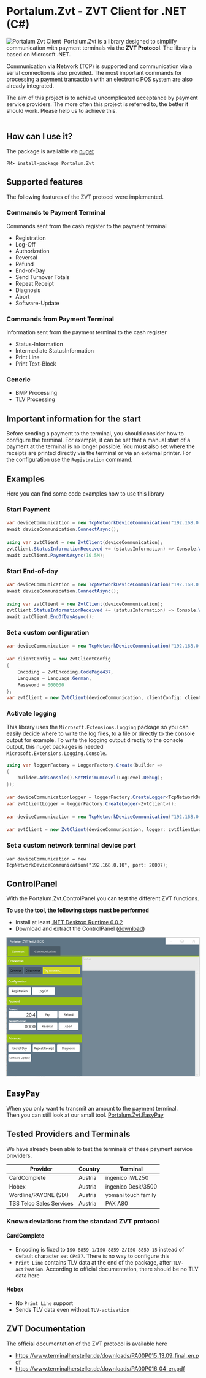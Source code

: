 # Portalum.Zvt - ZVT Client for .NET (C#)

<img src="https://raw.githubusercontent.com/Portalum/Portalum.Zvt/main/doc/logo.png" width="150" title="Portalum Zvt Client" alt="Portalum Zvt Client" align="left">

Portalum.Zvt is a library designed to simplify communication with payment terminals via the **ZVT Protocol**. The library is based on Microsoft .NET.

Communication via Network (TCP) is supported and communication via a serial connection is also provided. The most important commands for processing a payment transaction with an electronic POS system are also already integrated.

The aim of this project is to achieve uncomplicated acceptance by payment service providers. The more often this project is referred to, the better it should work. Please help us to achieve this.
<br>
<br>

## How can I use it?

The package is available via [nuget](https://www.nuget.org/packages/Portalum.Zvt)
```
PM> install-package Portalum.Zvt
```

## Supported features

The following features of the ZVT protocol were implemented.

### Commands to Payment Terminal

Commands sent from the cash register to the payment terminal

- Registration
- Log-Off
- Authorization
- Reversal
- Refund
- End-of-Day
- Send Turnover Totals
- Repeat Receipt
- Diagnosis
- Abort
- Software-Update

### Commands from Payment Terminal

Information sent from the payment terminal to the cash register

- Status-Information
- Intermediate StatusInformation
- Print Line
- Print Text-Block

### Generic

- BMP Processing
- TLV Processing

## Important information for the start

Before sending a payment to the terminal, you should consider how to configure the terminal. For example, it can be set that a manual start of a payment at the terminal is no longer possible. You must also set where the receipts are printed directly via the terminal or via an external printer. For the configuration use the `Registration` command.

## Examples

Here you can find some code examples how to use this library

### Start Payment
```cs
var deviceCommunication = new TcpNetworkDeviceCommunication("192.168.0.10");
await deviceCommunication.ConnectAsync();

using var zvtClient = new ZvtClient(deviceCommunication);
zvtClient.StatusInformationReceived += (statusInformation) => Console.WriteLine(statusInformation.ErrorMessage);
await zvtClient.PaymentAsync(10.5M);
```

### Start End-of-day
```cs
var deviceCommunication = new TcpNetworkDeviceCommunication("192.168.0.10");
await deviceCommunication.ConnectAsync();

using var zvtClient = new ZvtClient(deviceCommunication);
zvtClient.StatusInformationReceived += (statusInformation) => Console.WriteLine(statusInformation.ErrorMessage);
await zvtClient.EndOfDayAsync();
```

### Set a custom configuration
```cs
var deviceCommunication = new TcpNetworkDeviceCommunication("192.168.0.10");

var clientConfig = new ZvtClientConfig
{
    Encoding = ZvtEncoding.CodePage437,
    Language = Language.German,
    Password = 000000
};
var zvtClient = new ZvtClient(deviceCommunication, clientConfig: clientConfig);
```

### Activate logging

This library uses the `Microsoft.Extensions.Logging` package so you can easily decide where to write the log files, to a file or directly to the console output for example.
To write the logging output directly to the console output, this nuget packages is needed `Microsoft.Extensions.Logging.Console`.

```cs
using var loggerFactory = LoggerFactory.Create(builder =>
{
    builder.AddConsole().SetMinimumLevel(LogLevel.Debug);
});

var deviceCommunicationLogger = loggerFactory.CreateLogger<TcpNetworkDeviceCommunication>();
var zvtClientLogger = loggerFactory.CreateLogger<ZvtClient>();

var deviceCommunication = new TcpNetworkDeviceCommunication("192.168.0.10", logger: deviceCommunicationLogger);

var zvtClient = new ZvtClient(deviceCommunication, logger: zvtClientLogger);
```

### Set a custom network terminal device port

```
var deviceCommunication = new TcpNetworkDeviceCommunication("192.168.0.10", port: 20007);
```

## ControlPanel
With the Portalum.Zvt.ControlPanel you can test the different ZVT functions.

**To use the tool, the following steps must be performed**

- Install at least [.NET Desktop Runtime 6.0.2](https://dotnet.microsoft.com/download/dotnet/6.0)
- Download and extract the ControlPanel ([download](https://github.com/Portalum/Portalum.Zvt/releases/latest/download/Portalum.Zvt.ControlPanel.zip))

![Portalum.Zvt.ControlPanel](/doc/ControlPanel.png)

## EasyPay
When you only want to transmit an amount to the payment terminal.<br>
Then you can still look at our small tool. [Portalum.Zvt.EasyPay](https://github.com/Portalum/Portalum.Zvt.EasyPay)

## Tested Providers and Terminals

We have already been able to test the terminals of these payment service providers.

Provider | Country | Terminal | 
--- | --- | --- |
CardComplete | Austria | ingenico iWL250 |
Hobex | Austria | ingenico Desk/3500 |
Wordline/PAYONE (SIX) | Austria | yomani touch family |
TSS Telco Sales Services | Austria | PAX A80 |

### Known deviations from the standard ZVT protocol

#### CardComplete
- Encoding is fixed to `ISO-8859-1/ISO-8859-2/ISO-8859-15` instead of default character set `CP437`. There is no way to configure this
- `Print Line` contains TLV data at the end of the package, after `TLV-activation`. According to official documentation, there should be no TLV data here

#### Hobex
- No `Print Line` support
- Sends TLV data even without `TLV-activation`

## ZVT Documentation

The official documentation of the ZVT protocol is available here

- https://www.terminalhersteller.de/downloads/PA00P015_13.09_final_en.pdf
- https://www.terminalhersteller.de/downloads/PA00P016_04_en.pdf
